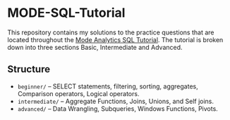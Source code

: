 # MODE-SQL-Tutorial


This repository contains my solutions to the practice questions that are located throughout the [Mode Analytics SQL Tutorial](https://mode.com/sql-tutorial/introduction-to-sql). The tutorial is broken down into three sections Basic, Intermediate and Advanced. 

## Structure
- `beginner/` – SELECT statements, filtering, sorting, aggregates, Comparison operators, Logical operators.
- `intermediate/` – Aggregate Functions, Joins, Unions, and Self joins.
- `advanced/` – Data Wrangling, Subqueries, Windows Functions, Pivots. 
